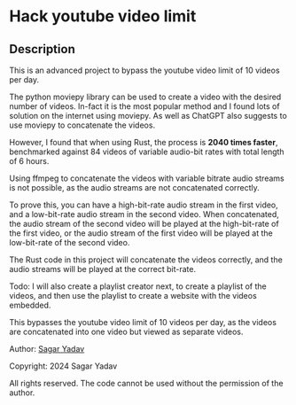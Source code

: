# Hack youtube video limit

## Description

This is an advanced project to bypass the youtube video limit of 10 videos per day.

The python moviepy library can be used to create a video with the desired number of videos. In-fact it is the most popular method and I found lots of solution on the internet using moviepy. As well as ChatGPT also suggests to use moviepy to concatenate the videos.

However, I found that when using Rust, the process is **2040 times faster**, benchmarked against 84 videos of variable audio-bit rates with total length of 6 hours.

Using ffmpeg to concatenate the videos with variable bitrate audio streams is not possible, as the audio streams are not concatenated correctly.

To prove this, you can have a high-bit-rate audio stream in the first video, and a low-bit-rate audio stream in the second video. When concatenated, the audio stream of the second video will be played at the high-bit-rate of the first video, or the audio stream of the first video will be played at the low-bit-rate of the second video.

The Rust code in this project will concatenate the videos correctly, and the audio streams will be played at the correct bit-rate.

Todo: I will also create a playlist creator next, to create a playlist of the videos, and then use the playlist to create a website with the videos embedded.

This bypasses the youtube video limit of 10 videos per day, as the videos are concatenated into one video but viewed as separate videos.

Author: [Sagar Yadav](https://linkedin.com/in/sagaryadav)

Copyright: 2024 Sagar Yadav

All rights reserved.
The code cannot be used without the permission of the author.
